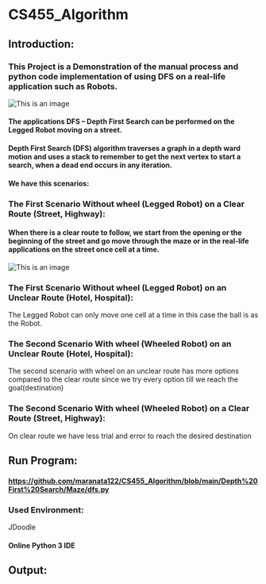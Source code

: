 # CS455_Algorithm
## Introduction: 
### This Project is a Demonstration of the manual process and python code implementation of using DFS on a real-life application such as Robots. 
![This is an image](https://spectrum.ieee.org/media-library/a-bright-orange-four-legged-robotic-dog-stands-on-a-grave-patch-at-the-top-of-a-mountain-with-swiss-countryside-in-the-backgroun.jpg?id=28864412&width=1200&height=708)

#### The applications DFS – Depth First Search can be performed on the Legged Robot moving on a street. 

#### Depth First Search (DFS) algorithm traverses a graph in a depth ward motion and uses a stack to remember to get the next vertex to start a search, when a dead end occurs in any iteration. 

#### We have this scenarios: 

### The First Scenario Without wheel (Legged Robot) on a Clear Route (Street, Highway): 

#### When there is a clear route to follow, we start from the opening or the beginning of the street and go move through the maze or in the real-life applications on the street once cell at a time. 
![This is an image](https://hc.labnet.sfbu.edu/~henry/npu/classes///algorithm/graph_alg/slide/maze_1.jpg)
 

 

 

### The First Scenario Without wheel (Legged Robot) on an Unclear Route (Hotel, Hospital): 

The Legged Robot can only move one cell at a time in this case the ball is as the Robot. 

 

 

### The Second Scenario With wheel (Wheeled Robot) on an Unclear Route (Hotel, Hospital): 

The second scenario with wheel on an unclear route has more options compared to the clear route since we try every option till we reach the goal(destination) 

 

### The Second Scenario With wheel (Wheeled Robot) on a Clear Route (Street, Highway): 

On clear route we have less trial and error to reach the desired destination 

 

 

 

 

 

## Run Program: 

#### https://github.com/maranata122/CS455_Algorithm/blob/main/Depth%20First%20Search/Maze/dfs.py 

### Used Environment: 

JDoodle 

#### Online Python 3 IDE 

 

## Output: 


 

 

 

 

 
